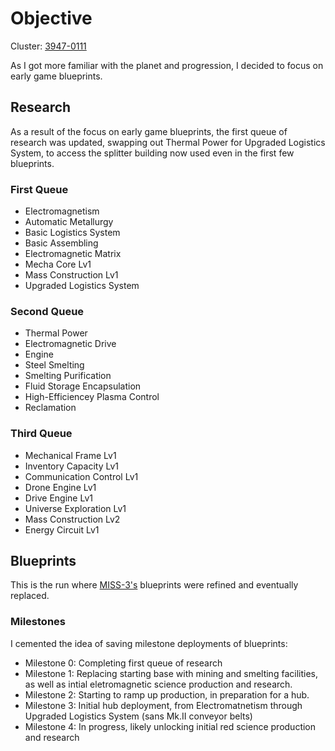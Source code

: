 
# Objective

Cluster: [3947-0111](../clusters/3947-0111/details.md)

As I got more familiar with the planet and progression, I decided to focus on early game blueprints.

## Research

As a result of the focus on early game blueprints, the first queue of research was updated, swapping out Thermal Power for Upgraded Logistics System, to access the splitter building now used even in the first few blueprints.

### First Queue

* Electromagnetism
* Automatic Metallurgy
* Basic Logistics System
* Basic Assembling
* Electromagnetic Matrix
* Mecha Core Lv1
* Mass Construction Lv1
* Upgraded Logistics System

### Second Queue

* Thermal Power
* Electromagnetic Drive
* Engine
* Steel Smelting
* Smelting Purification
* Fluid Storage Encapsulation
* High-Efficiencey Plasma Control
* Reclamation

### Third Queue

* Mechanical Frame Lv1
* Inventory Capacity Lv1
* Communication Control Lv1
* Drone Engine Lv1
* Drive Engine Lv1
* Universe Exploration Lv1
* Mass Construction Lv2
* Energy Circuit Lv1

## Blueprints

This is the run where [MISS-3's](./MISS-3.md) blueprints were refined and eventually replaced.

### Milestones

I cemented the idea of saving milestone deployments of blueprints:

* Milestone 0: Completing first queue of research
* Milestone 1: Replacing starting base with mining and smelting facilities, as well as intial eletromagnetic science production and research.
* Milestone 2: Starting to ramp up production, in preparation for a hub.
* Milestone 3: Initial hub deployment, from Electromatnetism through Upgraded Logistics System (sans Mk.II conveyor belts)
* Milestone 4: In progress, likely unlocking initial red science production and research

